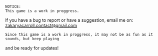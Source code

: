	NOTICE:
	This game is a work in proggress.
If you have a bug to report or have a suggestion, email me on:
zakaryacarroll.contact@gmail.com

	Since this game is a work in proggress, it may not be as fun as it sounds, but keep playing 
and be ready for updates!

	
